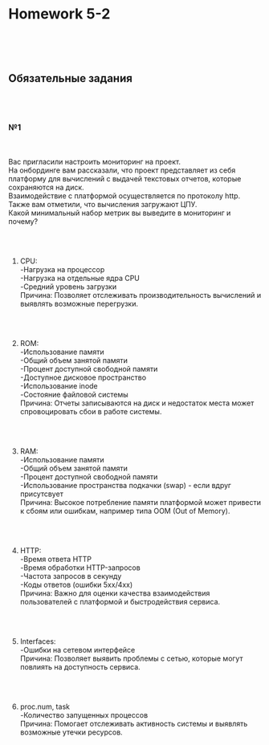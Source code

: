 <h1>Homework 5-2 </h1> <br>
<br>
<br>

<h2>Обязательные задания</h2><br>
<br>

<h3>№1 </h3><br>
<br>
Вас пригласили настроить мониторинг на проект. <br>
На онбординге вам рассказали, что проект представляет из себя платформу для вычислений с выдачей текстовых отчетов, которые сохраняются на диск. <br>
Взаимодействие с платформой осуществляется по протоколу http. Также вам отметили, что вычисления загружают ЦПУ. <br>
Какой минимальный набор метрик вы выведите в мониторинг и почему? <br>

<br><br>

1) CPU:<br>
  -Нагрузка на процессор<br>
  -Нагрузка на отдельные ядра CPU<br>
  -Средний уровень загрузки<br>
Причина: Позволяет отслеживать производительность вычислений и выявлять возможные перегрузки.<br>

<br><br>

2) ROM:<br>
  -Использование памяти<br>
  -Общий объем занятой памяти<br>
  -Процент доступной свободной памяти<br>
  -Доступное дисковое пространство<br>
  -Использование inode<br>
  -Состояние файловой системы<br>
Причина: Отчеты записываются на диск и недостаток места может спровоцировать сбои в работе системы.<br>

<br><br>

3) RAM:<br>
  -Использование памяти<br>
  -Общий объем занятой памяти<br>
  -Процент доступной свободной памяти<br>
  -Использование пространства подкачки (swap) - если вдруг присутсвует<br>
Причина: Высокое потребление памяти платформой может привести к сбоям или ошибкам, например типа OOM (Out of Memory).<br>

<br><br>

4) HTTP:<br>
  -Время ответа HTTP<br>
  -Время обработки HTTP-запросов<br>
  -Частота запросов в секунду<br>
  -Коды ответов (ошибки 5xx/4xx)<br>
Причина: Важно для оценки качества взаимодействия пользователей с платформой и быстродействия сервиса.<br>

<br><br>

5) Interfaces:<br>
  -Ошибки на сетевом интерфейсе<br>
Причина: Позволяет выявить проблемы с сетью, которые могут повлиять на доступность сервиса.<br>

<br><br>

6) proc.num, task<br>
  -Количество запущенных процессов<br>
Причина: Помогает отслеживать активность системы и выявлять возможные утечки ресурсов.<br>
